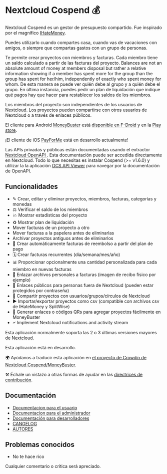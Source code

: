 # Nextcloud Cospend 💰

Nextcloud Cospend es un gestor de presupuesto compartido. Fue inspirado por el magnífico [IHateMoney](https://github.com/spiral-project/ihatemoney/).

Puedes utilizarlo cuando compartes casa, cuando vas de vacaciones con amigos, o siempre que compartas gastos con un grupo de personas.

Te permite crear proyectos con miembros y facturas. Cada miembro tiene un saldo calculado a partir de las facturas del proyecto. Balances are not an absolute amount of money at members disposal but rather a relative information showing if a member has spent more for the group than the group has spent for her/him, independently of exactly who spent money for whom. De esta manera se puede ver quién debe al grupo y a quién debe el grupo. En última instancia, puedes pedir un plan de liquidación que indique qué pagos hay que hacer para restablecer los saldos de los miembros.

Los miembros del proyecto son independientes de los usuarios de Nextcloud. Los proyectos pueden compartirse con otros usuarios de Nextcloud o a través de enlaces públicos.

El cliente para Android [MoneyBuster](https://gitlab.com/eneiluj/moneybuster) está [disponible en F-Droid](https://f-droid.org/packages/net.eneiluj.moneybuster/) y en la [Play store](https://play.google.com/store/apps/details?id=net.eneiluj.moneybuster).

¡El cliente de iOS [PayForMe](https://github.com/mayflower/PayForMe) está en desarrollo actualmente!

Las APIs privadas y públicas están documentadas usando el extractor [Nextcloud OpenAPI ](https://github.com/nextcloud/openapi-extractor/). Esta documentación puede ser accedida directamente en Nextcloud. Todo lo que necesitas es instalar Cospend (>= v1.6.0) y utilizar la la aplicación [OCS API Viewer](https://apps.nextcloud.com/apps/ocs_api_viewer) para navegar por la documentación de OpenAPI.

## Funcionalidades

* ✎ Crear, editar y eliminar proyectos, miembros, facturas, categorías y monedas
* ⚖ Verificar el saldo de los miembros
* 🗠 Mostrar estadísticas del proyecto
* ♻️ Mostrar plan de liquidación
* Mover facturas de un proyecto a otro
* Mover facturas a la papelera antes de eliminarlas
* Archivar proyectos antiguos antes de eliminarlos
* 🎇 Crear automáticamente facturas de reembolso a partir del plan de pago
* 🗓️ Crear facturas recurrentes (día/semana/mes/año)
* 📊 Proporcionar opcionalmente una cantidad personalizada para cada miembro en nuevas facturas
* 🔗 Enlazar archivos personales a facturas (imagen de recibo físico por ejemplo)
* 👩 Enlaces públicos para personas fuera de Nextcloud (pueden estar protegidos por contraseña)
* 👫 Compartir proyectos con usuarios/grupos/círculos de Nextcloud
* ► Importar/exportar proyectos como csv (compatible con archivos csv de IHateMoney y SplitWise)
* 🔗 Generar enlaces o códigos QRs para agregar proyectos fácilmente en MoneyBuster
* 🗲 Implement Nextcloud notifications and activity stream

Esta aplicación normalmente soporta las 2 o 3 últimas versiones mayores de Nextcloud.

Esta aplicación está en desarrollo.

🌍 Ayúdanos a traducir esta aplicación en [el proyecto de Crowdin de Nextcloud Cospend/MoneyBuster](https://crowdin.com/project/moneybuster).

⚒️ Échale un vistazo a otras formas de ayudar en las [directrices de contribución](https://github.com/julien-nc/cospend-nc/blob/master/CONTRIBUTING.md).

## Documentación

* [Documentacion para el usuario](https://github.com/julien-nc/cospend-nc/blob/master/docs/user.md)
* [Documentacion para el administrador](https://github.com/julien-nc/cospend-nc/blob/master/docs/admin.md)
* [Documentación para desarrolladores](https://github.com/julien-nc/cospend-nc/blob/master/docs/dev.md)
* [CANGELOG](https://github.com/julien-nc/cospend-nc/blob/master/CHANGELOG.md#change-log)
* [AUTORES](https://github.com/julien-nc/cospend-nc/blob/master/AUTHORS.md#authors)

## Problemas conocidos

* No te hace rico

Cualquier comentario o crítica será apreciado.

